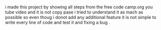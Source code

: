 i made this project by showing all steps from the free code camp.org you tube video and it is not copy pase i tried to understand it as mach as possible so even thoug i donot add any additional feature it is not simple to write every line of code and test it and fixing a bug . 
